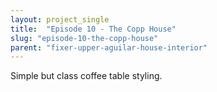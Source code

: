 ```yaml
---
layout: project_single
title:  "Episode 10 - The Copp House"
slug: "episode-10-the-copp-house"
parent: "fixer-upper-aguilar-house-interior"
---
```

Simple but class coffee table styling.